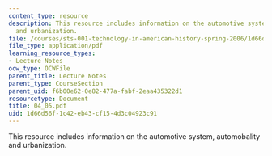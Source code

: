```yaml
---
content_type: resource
description: This resource includes information on the automotive system, automobality
  and urbanization.
file: /courses/sts-001-technology-in-american-history-spring-2006/1d66d56f1c42eb43cf154d3c04923c91_04_05.pdf
file_type: application/pdf
learning_resource_types:
- Lecture Notes
ocw_type: OCWFile
parent_title: Lecture Notes
parent_type: CourseSection
parent_uid: f6b00e62-0e82-477a-fabf-2eaa435322d1
resourcetype: Document
title: 04_05.pdf
uid: 1d66d56f-1c42-eb43-cf15-4d3c04923c91
---
```

This resource includes information on the automotive system, automobality and urbanization.

